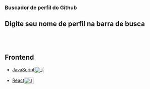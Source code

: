 ### Buscador de perfil do Github

## Digite seu nome de perfil na barra de busca

<br></br>

## Frontend


- <a href="https://www.javascript.com/">JavaScript</a><img align="center" alt="JavaScript" height="20" width="30" src="https://cdn.jsdelivr.net/gh/devicons/devicon/icons/javascript/javascript-original.svg">

- <a href="https://www.javascript.com/">React</a><img align="center" alt="JavaScript" height="20" width="30" src="https://cdn.jsdelivr.net/gh/devicons/devicon@latest/icons/react/react-original.svg">
